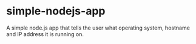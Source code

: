 # simple-nodejs-app
A simple node.js app that tells the user what operating system, hostname and IP address it is running on.